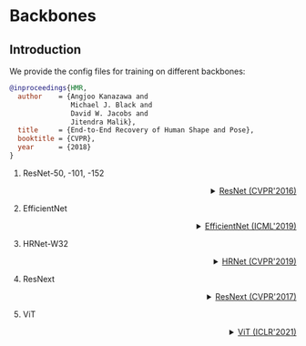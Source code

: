 # Backbones

## Introduction

We provide the config files for training on different backbones:


```BibTeX
@inproceedings{HMR,
  author    = {Angjoo Kanazawa and
               Michael J. Black and
               David W. Jacobs and
               Jitendra Malik},
  title     = {End-to-End Recovery of Human Shape and Pose},
  booktitle = {CVPR},
  year      = {2018}
}
```


1. ResNet-50, -101, -152
<details>
<summary align="right"><a href="http://openaccess.thecvf.com/content_cvpr_2016/html/He_Deep_Residual_Learning_CVPR_2016_paper.html">ResNet (CVPR'2016)</a></summary>

```bibtex
@inproceedings{he2016deep,
  title={Deep residual learning for image recognition},
  author={He, Kaiming and Zhang, Xiangyu and Ren, Shaoqing and Sun, Jian},
  booktitle={Proceedings of the IEEE conference on computer vision and pattern recognition},
  pages={770--778},
  year={2016}
}
```

</details>

2. EfficientNet

<details>
<summary align="right"><a href="https://arxiv.org/abs/1905.11946v5">EfficientNet (ICML'2019)</a></summary>

```bibtex
@inproceedings{tan2019efficientnet,
  title={Efficientnet: Rethinking model scaling for convolutional neural networks},
  author={Tan, Mingxing and Le, Quoc},
  booktitle={International Conference on Machine Learning},
  pages={6105--6114},
  year={2019},
  organization={PMLR}
}
```
</details>

3. HRNet-W32

<details>
<summary align="right"><a href="http://openaccess.thecvf.com/content_CVPR_2019/html/Sun_Deep_High-Resolution_Representation_Learning_for_Human_Pose_Estimation_CVPR_2019_paper.html">HRNet (CVPR'2019)</a></summary>

```bibtex
@inproceedings{sun2019deep,
  title={Deep high-resolution representation learning for human pose estimation},
  author={Sun, Ke and Xiao, Bin and Liu, Dong and Wang, Jingdong},
  booktitle={Proceedings of the IEEE conference on computer vision and pattern recognition},
  pages={5693--5703},
  year={2019}
}
```

</details>

4. ResNext

<details>
<summary align="right"><a href="http://openaccess.thecvf.com/content_cvpr_2017/html/Xie_Aggregated_Residual_Transformations_CVPR_2017_paper.html">ResNext (CVPR'2017)</a></summary>

```bibtex
@inproceedings{xie2017aggregated,
  title={Aggregated residual transformations for deep neural networks},
  author={Xie, Saining and Girshick, Ross and Doll{\'a}r, Piotr and Tu, Zhuowen and He, Kaiming},
  booktitle={Proceedings of the IEEE conference on computer vision and pattern recognition},
  pages={1492--1500},
  year={2017}
}
```

</details>


5. ViT

<details>
<summary align="right"><a href="https://arxiv.org/pdf/2010.11929.pdf">ViT (ICLR'2021)</a></summary>

```bibtex
@inproceedings{dosovitskiy2021an,
  title={An Image is Worth 16x16 Words: Transformers for Image Recognition at Scale},
  author={Alexey Dosovitskiy and Lucas Beyer and Alexander Kolesnikov and Dirk Weissenborn and Xiaohua Zhai and Thomas Unterthiner and Mostafa Dehghani and Matthias Minderer and Georg Heigold and Sylvain Gelly and Jakob Uszkoreit and Neil Houlsby},
  booktitle={International Conference on Learning Representations},
  year={2021},
  url={https://openreview.net/forum?id=YicbFdNTTy}
}
```


6. Swin

<details>
<summary align="right"><a href="https://arxiv.org/pdf/2103.14030.pdf">Swin (ICCV'2021)</a></summary>

```bibtex
@inproceedings{liu2021Swin,
  title={Swin Transformer: Hierarchical Vision Transformer using Shifted Windows},
  author={Liu, Ze and Lin, Yutong and Cao, Yue and Hu, Han and Wei, Yixuan and Zhang, Zheng and Lin, Stephen and Guo, Baining},
  booktitle={Proceedings of the IEEE/CVF International Conference on Computer Vision (ICCV)},
  year={2021}
}
```

7. Twins-PCVCT, -SVT

<details>
<summary align="right"><a href="http://arxiv-export-lb.library.cornell.edu/abs/2104.13840">Twins (NeurIPS'2021)</a></summary>

```bibtex
@inproceedings{chu2021Twins,
	title={Twins: Revisiting the Design of Spatial Attention in Vision Transformers},
	author={Xiangxiang Chu and Zhi Tian and Yuqing Wang and Bo Zhang and Haibing Ren and Xiaolin Wei and Huaxia Xia and Chunhua Shen},
	booktitle={NeurIPS 2021},
	year={2021}
}
```


## Results and Models

We evaluate HMR on 3DPW. Values are MPJPE/PA-MPJPE.

| Config | 3DPW    |
|:------:|:-------:|
| [resnet50_hmr_pw3d.py](resnet50_hmr_pw3d.py) | 112.46 / 64.55 |
| [resnet101_hmr_pw3d.py](resnet101_hmr_pw3d.py) | 112.67 / 63.36 |
| [resnet152_hmr_pw3d.py](resnet152_hmr_pw3d.py) | 107.13 / 62.13 |
| [resnext101_hmr_pw3d.py](resnext101_hmr_pw3d.py) | 114.43 / 64.95 |
| [efficientnet_hmr_pw3d.py](efficientnet_hmr_pw3d.py) | 112.34 / 67.53 |
| [hrnet_hmr_pw3d.py](hrnet_hmr_pw3d.py) | 118.15 / 65.16 |
| [vit_hmr_pw3d.py](vit_hmr_pw3d.py) | 111.46 / 62.81 |
| [swin_hmr_pw3d.py](swin_hmr_pw3d.py) | 110.42 / 62.78 |
| [twins_pcpvt_hmr_pw3d.py](twins_pcpvt_hmr_pw3d.py) | 100.75 / 59.13 |
| [twins_svt_hmr_pw3d.py](twins_svt_hmr_pw3d.py) | 105.42 / 60.11 |
